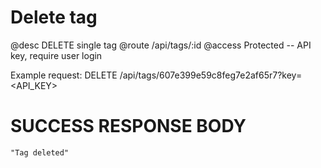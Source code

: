 # Delete tag
@desc DELETE single tag
@route /api/tags/:id
@access Protected -- API key, require user login

Example request: DELETE /api/tags/607e399e59c8feg7e2af65r7?key=<API_KEY>

# SUCCESS RESPONSE BODY
```
"Tag deleted"
```
